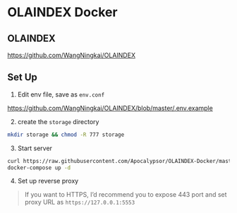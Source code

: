 # OLAINDEX Docker

## OLAINDEX

https://github.com/WangNingkai/OLAINDEX

## Set Up

1. Edit env file, save as `env.conf`

https://github.com/WangNingkai/OLAINDEX/blob/master/.env.example

2. create the  `storage` directory

```bash
mkdir storage && chmod -R 777 storage
```

3. Start server

```bash
curl https://raw.githubusercontent.com/Apocalypsor/OLAINDEX-Docker/master/docker-compose.yaml > docker-compose.yaml
docker-compose up -d
```

4. Set up reverse proxy

> If you want to HTTPS, I’d recommend you to expose 443 port and set proxy URL as `https://127.0.0.1:5553`